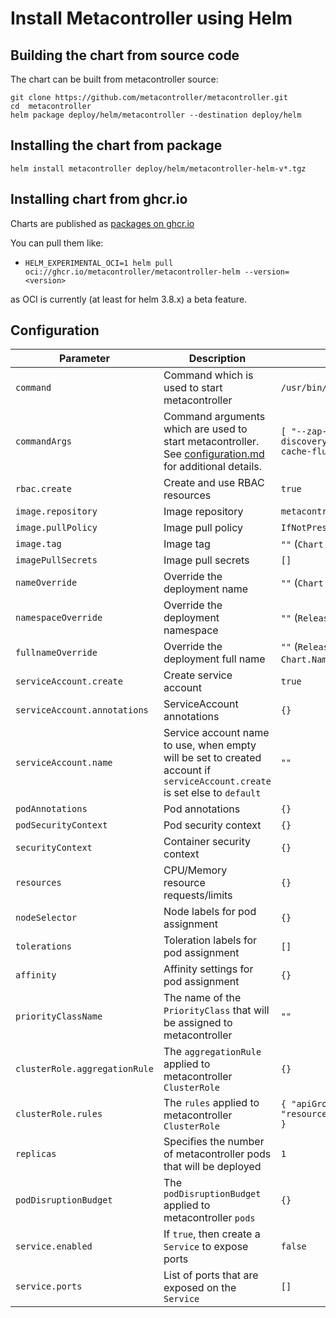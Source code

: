 # Install Metacontroller using Helm

## Building the chart from source code

The chart can be built from metacontroller source:

```shell
git clone https://github.com/metacontroller/metacontroller.git
cd  metacontroller
helm package deploy/helm/metacontroller --destination deploy/helm
```

## Installing the chart from package

```shell
helm install metacontroller deploy/helm/metacontroller-helm-v*.tgz
```

## Installing chart from ghcr.io

Charts are published as [packages on ghcr.io](https://github.com/metacontroller/metacontroller/pkgs/container/metacontroller-helm)

You can pull them like:
* `HELM_EXPERIMENTAL_OCI=1 helm pull oci://ghcr.io/metacontroller/metacontroller-helm --version=<version>`

as OCI is currently (at least for helm 3.8.x) a beta feature.

## Configuration

| Parameter                     | Description                                                                                                                | Default                                                                              |
|-------------------------------|----------------------------------------------------------------------------------------------------------------------------|--------------------------------------------------------------------------------------|
| `command`                     | Command which is used to start metacontroller                                                                              | `/usr/bin/metacontroller`                                                            |
| `commandArgs`                 | Command arguments which are used to start metacontroller. See [configuration.md](configuration.md) for additional details. | `[ "--zap-log-level=4", "--discovery-interval=20s", "--cache-flush-interval=30m" ]`  |
| `rbac.create`                 | Create and use RBAC resources                                                                                              | `true`                                                                               |
| `image.repository`            | Image repository                                                                                                           | `metacontrollerio/metacontroller`                                                    |
| `image.pullPolicy`            | Image pull policy                                                                                                          | `IfNotPresent`                                                                       |
| `image.tag`                   | Image tag                                                                                                                  | `""` (`Chart.AppVersion`)                                                            |
| `imagePullSecrets`            | Image pull secrets                                                                                                         | `[]`                                                                                 |
| `nameOverride`                | Override the deployment name                                                                                               | `""` (`Chart.Name`)                                                                  |
| `namespaceOverride`           | Override the deployment namespace                                                                                          | `""` (`Release.Namespace`)                                                           |
| `fullnameOverride`            | Override the deployment full name                                                                                          | `""` (`Release.Namespace-Chart.Name`)                                                |
| `serviceAccount.create`       | Create service account                                                                                                     | `true`                                                                               |
| `serviceAccount.annotations`  | ServiceAccount annotations                                                                                                 | `{}`                                                                                 |
| `serviceAccount.name`         | Service account name to use, when empty will be set to created account if `serviceAccount.create` is set else to `default` | `""`                                                                                 |
| `podAnnotations`              | Pod annotations                                                                                                            | `{}`                                                                                 |
| `podSecurityContext`          | Pod security context                                                                                                       | `{}`                                                                                 |
| `securityContext`             | Container security context                                                                                                 | `{}`                                                                                 |
| `resources`                   | CPU/Memory resource requests/limits                                                                                        | `{}`                                                                                 |
| `nodeSelector`                | Node labels for pod assignment                                                                                             | `{}`                                                                                 |
| `tolerations`                 | Toleration labels for pod assignment                                                                                       | `[]`                                                                                 |
| `affinity`                    | Affinity settings for pod assignment                                                                                       | `{}`                                                                                 |
| `priorityClassName`           | The name of the `PriorityClass` that will be assigned to metacontroller                                                    | `""`                                                                                 |
| `clusterRole.aggregationRule` | The `aggregationRule` applied to metacontroller `ClusterRole`                                                              | `{}`                                                                                 |
| `clusterRole.rules`           | The `rules` applied to metacontroller `ClusterRole`                                                                        | ```{ "apiGroups": "*", "resources": "*", "verbs": "*" }```                           |
| `replicas`                    | Specifies the number of metacontroller pods that will be deployed                                                          | `1`                                                                                  |
| `podDisruptionBudget`         | The `podDisruptionBudget` applied to metacontroller `pods`                                                                 | `{}`                                                                                 |
| `service.enabled`             | If `true`, then create a `Service` to expose ports                                                                         | `false`                                                                              |
| `service.ports`               | List of ports that are exposed on the `Service`                                                                            | `[]`                                                                                 |
